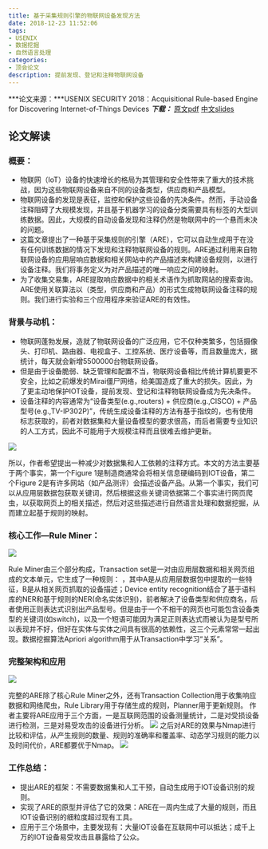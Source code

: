 ```yaml
---
title: 基于采集规则引擎的物联网设备发现方法
date: 2018-12-23 11:52:06
tags:
- USENIX
- 数据挖掘
- 自然语言处理
categories:
- 顶会论文
description: 提前发现、登记和注释物联网设备
---
```

***论文来源：***USENIX SECURITY 2018：Acquisitional Rule-based Engine for Discovering Internet-of-Things Devices
***下载：***
[原文pdf](https://www.usenix.org/conference/usenixsecurity18/presentation/feng)
[中文slides](https://res.cloudinary.com/dozyfkbg3/raw/upload/v1553314438/ARE/Rule-based_engine.pptx)

## 论文解读
### 概要：
* 物联网（IoT）设备的快速增长的格局为其管理和安全性带来了重大的技术挑战，因为这些物联网设备来自不同的设备类型，供应商和产品模型。
* 物联网设备的发现是表征，监控和保护这些设备的先决条件。然而，手动设备注释阻碍了大规模发现，并且基于机器学习的设备分类需要具有标签的大型训练数据。因此，大规模的自动设备发现和注释仍然是物联网中的一个悬而未决的问题。
* 这篇文章提出了一种基于采集规则的引擎（ARE），它可以自动生成用于在没有任何训练数据的情况下发现和注释物联网设备的规则。ARE通过利用来自物联网设备的应用层响应数据和相关网站中的产品描述来构建设备规则，以进行设备注释。我们将事务定义为对产品描述的唯一响应之间的映射。
* 为了收集交易集，ARE提取响应数据中的相关术语作为抓取网站的搜索查询。ARE使用关联算法以（类型，供应商和产品）的形式生成物联网设备注释的规则。我们进行实验和三个应用程序来验证ARE的有效性。

### 背景与动机：
* 物联网蓬勃发展，造就了物联网设备的广泛应用，它不仅种类繁多，包括摄像头、打印机、路由器、电视盒子、工控系统、医疗设备等，而且数量庞大，据统计，每天就会新增5500000台物联网设备。
* 但是由于设备脆弱、缺乏管理和配置不当，物联网设备相比传统计算机要更不安全，比如之前爆发的Mirai僵尸网络，给美国造成了重大的损失。因此，为了更主动地保护IOT设备，提前发现、登记和注释物联网设备成为先决条件。
* 设备注释的内容通常为“设备类型(e.g.,routers) + 供应商(e.g.,CISCO) + 产品型号(e.g.,TV-IP302P)”，传统生成设备注释的方法有基于指纹的，也有使用标志获取的，前者对数据集和大量设备模型的要求很高，而后者需要专业知识的人工方式，因此不可能用于大规模注释而且很难去维护更新。

![](https://res.cloudinary.com/dozyfkbg3/image/upload/v1553313806/ARE/1.png)

所以，作者希望提出一种减少对数据集和人工依赖的注释方式。本文的方法主要基于两个事实，第一个Figure 1是制造商通常会将相关信息硬编码到IOT设备，第二个Figure 2是有许多网站（如产品测评）会描述设备产品。从第一个事实，我们可以从应用层数据包获取关键词，然后根据这些关键词依据第二个事实进行网页爬虫，以获取网页上的相关描述，然后对这些描述进行自然语言处理和数据挖掘，从而建立起基于规则的映射。

### 核心工作—Rule Miner：

![](https://res.cloudinary.com/dozyfkbg3/image/upload/v1553313904/ARE/2.png)

  Rule Miner由三个部分构成，Transaction set是一对由应用层数据和相关网页组成的文本单元，它生成了一种规则： ，其中A是从应用层数据包中提取的一些特征，B是从相关网页抓取的设备描述；Device entity recognition结合了基于语料库的NER和基于规则的NER(命名实体识别)，前者解决了设备类型和供应商名，后者使用正则表达式识别出产品型号。但是由于一个不相干的网页也可能包含设备类型的关键词(如switch)，以及一个短语可能因为满足正则表达式而被认为是型号所以表现并不好，但好在实体与实体之间具有很高的依赖性，这三个元素常常一起出现。数据挖掘算法Apriori algorithm用于从Transaction中学习“关系”。

### 完整架构和应用
 ![](https://res.cloudinary.com/dozyfkbg3/image/upload/v1553313904/ARE/4.png)

完整的ARE除了核心Rule Miner之外，还有Transaction Collection用于收集响应数据和网络爬虫，Rule Library用于存储生成的规则，Planner用于更新规则。
作者主要将ARE应用于三个方面，一是互联网范围的设备测量统计，二是对受损设备进行检测，三是对易受攻击的设备进行分析。
![](https://res.cloudinary.com/dozyfkbg3/image/upload/v1553313946/ARE/6.png)
之后对ARE的效果与Nmap进行比较和评估，从产生规则的数量、规则的准确率和覆盖率、动态学习规则的能力以及时间代价，ARE都要优于Nmap。
![](https://res.cloudinary.com/dozyfkbg3/image/upload/v1553313805/ARE/5.png)

### 工作总结：
-	提出ARE的框架：不需要数据集和人工干预，自动生成用于IOT设备识别的规则。
-	实现了ARE的原型并评估了它的效果：ARE在一周内生成了大量的规则，而且IOT设备识别的细粒度超过现有工具。
-	应用于三个场景中，主要发现有：大量IOT设备在互联网中可以抵达；成千上万的IOT设备易受攻击且暴露给了公众。
